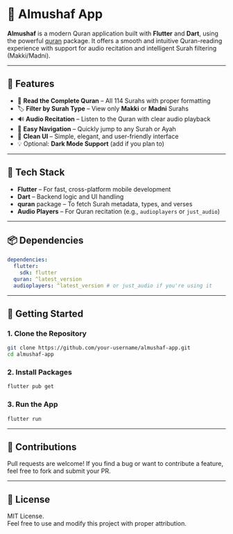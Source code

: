 

# 📖 Almushaf App

**Almushaf** is a modern Quran application built with **Flutter** and **Dart**, using the powerful [quran](https://pub.dev/packages/quran) package. It offers a smooth and intuitive Quran-reading experience with support for audio recitation and intelligent Surah filtering (Makki/Madni).

---

## 🌟 Features

- 🕋 **Read the Complete Quran** – All 114 Surahs with proper formatting  
- 🏷️ **Filter by Surah Type** – View only **Makki** or **Madni** Surahs  
- 🔊 **Audio Recitation** – Listen to the Quran with clear audio playback  
- 🧭 **Easy Navigation** – Quickly jump to any Surah or Ayah  
- 🎯 **Clean UI** – Simple, elegant, and user-friendly interface  
- 💡 Optional: **Dark Mode Support** (add if you plan to)  

---

## 🧰 Tech Stack

- **Flutter** – For fast, cross-platform mobile development  
- **Dart** – Backend logic and UI handling  
- **quran** package – To fetch Surah metadata, types, and verses  
- **Audio Players** – For Quran recitation (e.g., `audioplayers` or `just_audio`)

---

## 📦 Dependencies

```yaml
dependencies:
  flutter:
    sdk: flutter
  quran: ^latest_version
  audioplayers: ^latest_version # or just_audio if you're using it
```

---

## 🚀 Getting Started

### 1. Clone the Repository

```bash
git clone https://github.com/your-username/almushaf-app.git
cd almushaf-app
```

### 2. Install Packages

```bash
flutter pub get
```

### 3. Run the App

```bash
flutter run
```

---



## 🤝 Contributions

Pull requests are welcome! If you find a bug or want to contribute a feature, feel free to fork and submit your PR.

---

## 📜 License

MIT License.  
Feel free to use and modify this project with proper attribution.

